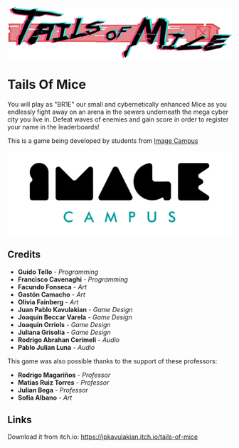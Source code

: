 <p align="center">
  <a href="https://jpkavulakian.itch.io/tails-of-mice">
	<img src="logo.png" alt="Tails Of Mice"/>
  </a> 
</p>

# Tails Of Mice

You will play as "BR1E" our small and cybernetically enhanced Mice as you endlessly fight away on an arena in the sewers underneath the mega cyber city you live in.
Defeat waves of enemies and gain score in order to register your name in the leaderboards!

This is a game being developed by students from <a href="https://www.imagecampus.edu.ar/">Image Campus</a>

<p align="center">
  <a href="https://www.imagecampus.edu.ar/">
    <img src="logo-image-campus.png" alt="Image Campus"/>
  </a> 
</p>


## Credits

- **Guido Tello** - *Programming*
- **Francisco Cavenaghi** - *Programming*
- **Facundo Fonseca** - *Art*
- **Gastón Camacho** - *Art*
- **Olivia Fainberg** - *Art*
- **Juan Pablo Kavulakian** - *Game Design*
- **Joaquín Beccar Varela** - *Game Design*
- **Joaquin Orriols** - *Game Design*
- **Juliana Grisolia** - *Game Design*
- **Rodrigo Abrahan Cerimeli** - *Audio*
- **Pablo Julian Luna** - *Audio*

This game was also possible thanks to the support of these professors:

- **Rodrigo Magariños** - *Professor*
- **Matias Ruiz Torres** - *Professor*
- **Julian Bega** - *Professor*
- **Sofia Albano** - *Art*

## Links

Download it from itch.io: https://jpkavulakian.itch.io/tails-of-mice
 
